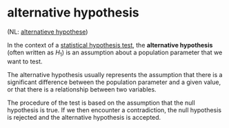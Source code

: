 # alternative hypothesis

(NL: [alternatieve hypothese](../nl/alternatieve-hypothese.md))

In the context of a [statistical hypothesis test](hypothesis-test.md), the **alternative hypothesis** (often written as $H_1$) is an assumption about a population parameter that we want to test.

The alternative hypothesis usually represents the assumption that there is a significant difference between the population parameter and a given value, or that there is a relationship between two variables.

The procedure of the test is based on the assumption that the null hypothesis is true. If we then encounter a contradiction, the null hypothesis is rejected and the alternative hypothesis is accepted.
